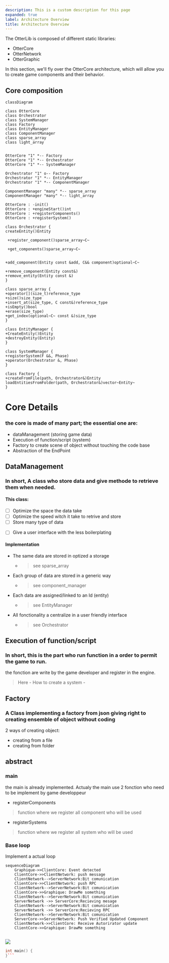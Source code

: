 ```yaml
---
description: This is a custom description for this page
expanded: true
label: Architecture Overview
title: Architecture Overview
---
```


The OtterLib is composed of different static libraries:
- OtterCore
- OtterNetwork
- OtterGraphic

In this section, we'll fly over the OtterCore architecture, which will allow you to create game components and their behavior.

## Core composition

```mermaid
classDiagram

class OtterCore
class Orchestrator
class SystemManager
class Factory
class EntityManager
class ComponentManager
class sparse_array
class light_array


OtterCore "1" *-- Factory
OtterCore "1" *-- Orchestrator
OtterCore "1" *-- SystemManager

Orchestrator "1" o-- Factory
Orchestrator "1" *-- EntityManager
Orchestrator "1" *-- ComponentManager

ComponentManager "many" *-- sparse_array
ComponentManager "many" *-- light_array

OtterCore : -init()
OtterCore : +engineStart()int
OtterCore : +registerComponents()
OtterCore : +registerSystem()

class Orchestrator {
createEntity()Entity

 +register_component()sparse_array~C~

 +get_components()sparse_array~C~


+add_component(Entity const &add, C&& component)optional~C~

+remove_component(Entity const&)
+remove_entity(Entity const &)
}

class sparse_array {
+operator[](size_t)reference_type
+size()size_type
+insert_at(size_type, C const&)reference_type
+isEmpty()bool
+erase(size_type)
+get_index(optional~C~ const &)size_type
}

class EntityManager {
+CreateEntity()Entity
+destroyEntity(Entity)
}

class SystemManager {
+registerSystem(F &&, Phase)
+operator(Orchestrator &, Phase)
}

class Factory {
+createFromFile(path, Orchestrator&)Entity
loadEntitiesFromFolder(path, Orchestrator&)vector~Entity~
}

```

# Core Details

### the core is made of many part; the essential one are:
- dataManagement (storing game data)
- Execution of function/script (system)
- Factory to create scene of object without touching the code base
- Abstraction of the EndPoint

## DataManagement
### In short, A class who store data and give methode to retrieve them when needed.
#### This class:
- [ ] Optimize the space the data take
- [ ] Optimize the speed witch it take to retrive and store
- [ ] Store many type of data
+ [ ] Give a user interface with the less boilerplating

#### Implementation
- The same data are stored in optized a storage
  - > see sparse_array

- Each group of data are stored in a generic way
  - > see component_manager

- Each data are assigned/linked to an Id (entity)
  - > see EntityManager

- All fonctionality a centralize in a user friendly interface
  - > see Orchestrator
## Execution of function/script
### In short, this is the part who run function in a order to permit the game to run.
the fonction are write by the game developer and register in the engine.
> Here  - How to create a system -
## Factory
### A Class implementing a factory from json giving right to creating ensemble of object without coding
  2 ways of creating object:
  * creating from a file
  * creating from folder

## abstract
### main
the main is already implemented.
Actualy the main use 2 fonction who need to be implement by game developpeur
   - registerComponents
>function where we register all component who will be used
   - registerSystems
>function where we register all system who will be used
### Base loop
Implement a actual loop 












```mermaid
sequenceDiagram
	Graphique->>ClientCore: Event detected
	ClientCore->>ClientNetwork: push message
	ClientNetwork-->ServerNetwork:Bit comunication
	ClientCore->>ClientNetwork: push RPC
	ClientNetwork-->ServerNetwork:Bit comunication
	ClientCore->>Graphique: DrawMe something
	ClientNetwork-->ServerNetwork:Bit comunication
	ServerNetwork ->> ServerCore:Recieving mesage
	ClientNetwork-->ServerNetwork:Bit comunication
	ServerNetwork ->> ServerCore:Recieving RPC
	ClientNetwork-->ServerNetwork:Bit comunication
	ServerCore->>ServerNetwork: Push Verified Updated Component
	ClientNetwork->>ClientCore: Receive Autorirator update
	ClientCore->>Graphique: DrawMe something
 	
```

![](../../assets/images/lovu_otter.png)


```C++
int main() {
}```
